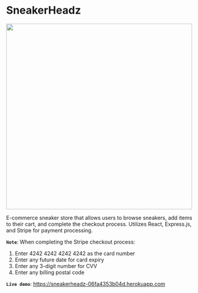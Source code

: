# SneakerHeadz

<img src="https://github.com/chynapb/sneakerheadz/assets/110194146/a78879df-75e6-4b3f-ba82-a95d7a98d056" width="500">

E-commerce sneaker store that allows users to browse sneakers, add items to their cart, and complete the checkout process. Utilizes React, Express.js, and Stripe for payment processing.

**`Note`**: When completing the Stripe checkout process:

1. Enter 4242 4242 4242 4242 as the card number
2. Enter any future date for card expiry
3. Enter any 3-digit number for CVV
4. Enter any billing postal code

**`Live demo`**: https://sneakerheadz-06fa4353b04d.herokuapp.com

